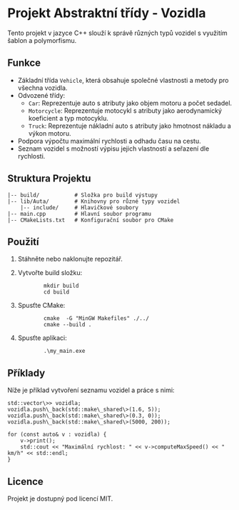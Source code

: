 Projekt Abstraktní třídy - Vozidla
===============

Tento projekt v jazyce C++ slouží k správě různých typů vozidel s využitím šablon a polymorfismu.

Funkce
------

*   Základní třída `Vehicle`, která obsahuje společné vlastnosti a metody pro všechna vozidla.
*   Odvozené třídy:
    *   `Car`: Reprezentuje auto s atributy jako objem motoru a počet sedadel.
    *   `Motorcycle`: Reprezentuje motocykl s atributy jako aerodynamický koeficient a typ motocyklu.
    *   `Truck`: Reprezentuje nákladní auto s atributy jako hmotnost nákladu a výkon motoru.
*   Podpora výpočtu maximální rychlosti a odhadu času na cestu.
*   Seznam vozidel s možností výpisu jejich vlastností a seřazení dle rychlosti.

Struktura Projektu
------------------

    |-- build/           # Složka pro build výstupy
    |-- lib/Auta/        # Knihovny pro různé typy vozidel
        |-- include/     # Hlavičkové soubory
    |-- main.cpp         # Hlavní soubor programu
    |-- CMakeLists.txt   # Konfigurační soubor pro CMake
    

Použití
-------

1.  Stáhněte nebo naklonujte repozitář.
2.  Vytvořte build složku:
    
                mkdir build
                cd build
                
    
3.  Spusťte CMake:
    
                cmake  -G "MinGW Makefiles" ./../
                cmake --build .
                
    
4.  Spusťte aplikaci:
    
                .\my_main.exe
                
    

Příklady
--------

Níže je příklad vytvoření seznamu vozidel a práce s nimi:

    std::vector\>> vozidla;
    vozidla.push\_back(std::make\_shared\>(1.6, 5));
    vozidla.push\_back(std::make\_shared\>(0.3, 0));
    vozidla.push\_back(std::make\_shared\>(5000, 200));

    for (const auto& v : vozidla) {
        v->print();
        std::cout << "Maximální rychlost: " << v->computeMaxSpeed() << " km/h" << std::endl;
    }
    

Licence
-------

Projekt je dostupný pod licencí MIT.
